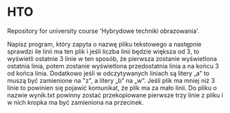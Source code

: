 # HTO
Repository for university course 'Hybrydowe techniki obrazowania'.

Napisz program, który zapyta o nazwę pliku tekstowego a następnie sprawdzi ile linii ma ten
plik i jeśli liczba linii będzie większa od 3, to wyświetli ostatnie 3 linie w ten sposób, że
pierwsza zostanie wyświetlona ostatnia linia, potem zostanie wyświetlona przedostatnia linia
a na końcu 3 od końca linia. Dodatkowo jeśli w odczytywanych liniach są litery „a” to muszą
być zamienione na "z", a litery „b” na „w”. Jeśli plik ma mniej niż 3 linie to powinien się pojawić
komunikat, że plik ma za mało linii. Do pliku o nazwie wynik.txt powinny zostać
przekopiowane pierwsze trzy linie z pliku i w nich kropka ma być zamieniona na przecinek.
